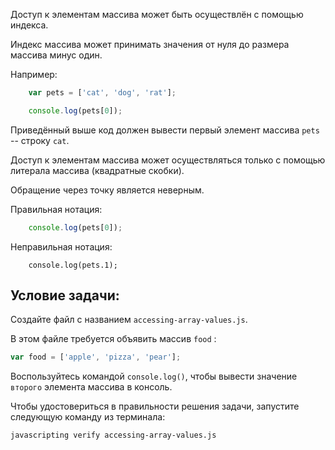 Доступ к элементам массива может быть осуществлён с помощью индекса.

Индекс массива может принимать значения от нуля до размера массива минус один.

Например:


```js
	var pets = ['cat', 'dog', 'rat'];

	console.log(pets[0]);
```

Приведённый выше код должен вывести первый элемент массива `pets` -- строку `cat`.

Доступ к элементам массива может осуществляться только с помощью литерала массива (квадратные скобки).

Обращение через точку является неверным.

Правильная нотация:

```js
	console.log(pets[0]);
```

Неправильная нотация:
```
	console.log(pets.1);
```

## Условие задачи:

Создайте файл с названием `accessing-array-values.js`.

В этом файле требуется объявить массив `food` :
```js
var food = ['apple', 'pizza', 'pear'];
```


Воспользуйтесь командой `console.log()`, чтобы вывести значение `второго` элемента массива в консоль.

Чтобы удостовериться в правильности решения задачи, запустите следующую команду из терминала:

```bash
javascripting verify accessing-array-values.js
```
